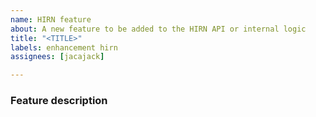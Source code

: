 ```yaml
---
name: HIRN feature
about: A new feature to be added to the HIRN API or internal logic
title: "<TITLE>"
labels: enhancement hirn
assignees: [jacajack]

---
```


### Feature description

<!-- Feature description goes here -->